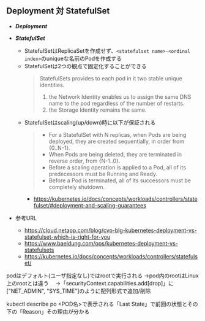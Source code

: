 ## Deployment 対 StatefulSet
- ___Deployment___

- ___StatefulSet___
  - StatefulSetはReplicaSetを作成せず、`<statefulset name>-<ordinal index>`のuniqueな名前のPodを作成する
  - StatefulSetは2つの観点で固定化することができる
    > StatefulSets provides to each pod in it two stable unique identities.
    > 1. the Network Identity enables us to assign the same DNS name to the pod regardless of the number of restarts.
    > 2. the Storage Identity remains the same.
  - StatefulSetはscaling(up/down)時に以下が保証される
    > - For a StatefulSet with N replicas, when Pods are being deployed, they are created sequentially, in order from {0..N-1}.
    > - When Pods are being deleted, they are terminated in reverse order, from {N-1..0}.
    > - Before a scaling operation is applied to a Pod, all of its predecessors must be Running and Ready.
    > - Before a Pod is terminated, all of its successors must be completely shutdown.
    - https://kubernetes.io/docs/concepts/workloads/controllers/statefulset/#deployment-and-scaling-guarantees
- 参考URL
  - https://cloud.netapp.com/blog/cvo-blg-kubernetes-deployment-vs-statefulset-which-is-right-for-you
  - https://www.baeldung.com/ops/kubernetes-deployment-vs-statefulsets
  - https://kubernetes.io/docs/concepts/workloads/controllers/statefulset/


podはデフォルト(ユーザ指定なし)ではrootで実行される
→pod内のrootはLinux上のrootとは違う
　→「securityContext.capabilities.add[drop]」に["NET_ADMIN", "SYS_TIME"]のように配列形式で追加/削除


kubectl describe po <POD名>で表示される「Last State」で前回の状態とその下の「Reason」その理由が分かる
